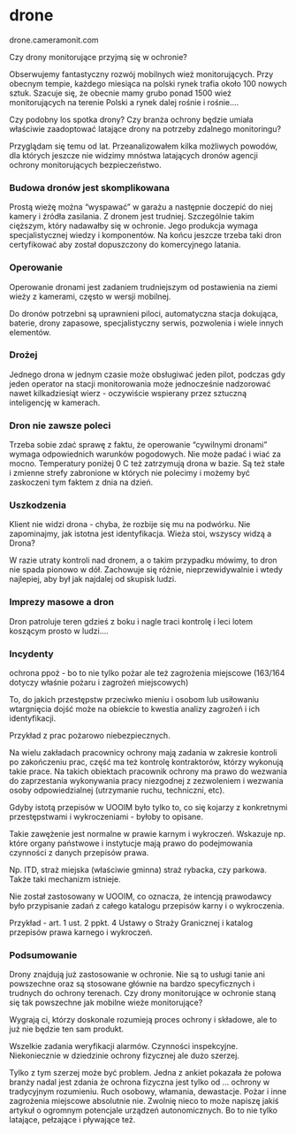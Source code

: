 # drone
drone.cameramonit.com



Czy drony monitorujące przyjmą się w ochronie?

Obserwujemy fantastyczny rozwój mobilnych wież monitorujących. 
Przy obecnym tempie, każdego miesiąca na polski rynek trafia około 100 nowych sztuk. 
Szacuje się, że obecnie mamy grubo ponad 1500 wież monitorujących na terenie Polski a rynek dalej rośnie i rośnie….


Czy podobny los spotka drony? Czy branża ochrony będzie umiała właściwie zaadoptować latające drony na potrzeby zdalnego monitoringu? 

Przyglądam się temu od lat. Przeanalizowałem kilka możliwych powodów, dla których jeszcze nie widzimy mnóstwa latających dronów agencji ochrony monitorujących bezpieczeństwo. 


### Budowa dronów jest skomplikowana

Prostą wieżę można “wyspawać” w garażu a następnie doczepić do niej kamery i źródła zasilania. Z dronem jest trudniej. Szczególnie takim cięższym, który nadawałby się w ochronie. Jego produkcja wymaga specjalistycznej wiedzy i komponentów. Na końcu jeszcze trzeba taki dron certyfikować aby został dopuszczony do komercyjnego latania.
 
### Operowanie

Operowanie dronami jest zadaniem trudniejszym od postawienia na ziemi wieży z kamerami, często w wersji mobilnej.

Do dronów potrzebni są uprawnieni piloci, automatyczna stacja dokująca, baterie, drony zapasowe, specjalistyczny serwis, pozwolenia i wiele innych elementów. 

### Drożej

Jednego drona w jednym czasie może obsługiwać jeden pilot, podczas gdy jeden operator na stacji monitorowania może jednocześnie nadzorować nawet kilkadziesiąt wierz - oczywiście wspierany przez sztuczną inteligencję w kamerach.

### Dron nie zawsze poleci
Trzeba sobie zdać sprawę z faktu, że operowanie “cywilnymi dronami” wymaga odpowiednich warunków pogodowych. Nie może padać i wiać za mocno. Temperatury poniżej 0 C też zatrzymują drona w bazie. Są też stałe i zmienne strefy zabronione w których nie polecimy i możemy być zaskoczeni tym faktem z dnia na dzień.

### Uszkodzenia

Klient nie widzi drona - chyba, że rozbije się mu na podwórku. 
Nie zapominajmy, jak istotna jest identyfikacja.
Wieża stoi, wszyscy widzą a Drona? 

W razie utraty kontroli nad dronem, a o takim przypadku mówimy, to dron nie spada pionowo w dół. Zachowuje się różnie, nieprzewidywalnie i wtedy najlepiej, aby był jak najdalej od skupisk ludzi. 

### Imprezy masowe a dron

Dron patroluje teren gdzieś z boku i nagle traci kontrolę i leci lotem koszącym prosto w ludzi....


### Incydenty

ochrona ppoż - bo to nie tylko pożar ale też zagrożenia miejscowe (163/164 dotyczy właśnie pożaru i zagrożeń miejscowych)

To, do jakich przestępstw przeciwko mieniu i osobom lub usiłowaniu wtargnięcia dojść może na obiekcie to kwestia analizy zagrożeń i ich identyfikacji. 

Przykład z prac pożarowo niebezpiecznych. 

Na wielu zakładach pracownicy ochrony mają zadania w zakresie kontroli po zakończeniu prac, część ma też kontrolę kontraktorów, którzy wykonują takie prace.
Na takich obiektach pracownik ochrony ma prawo do wezwania do zaprzestania wykonywania pracy niezgodnej z zezwoleniem i wezwania osoby odpowiedzialnej (utrzymanie ruchu, techniczni, etc). 

Gdyby istotą przepisów w UOOIM było tylko to, co się kojarzy z konkretnymi przestępstwami i wykroczeniami - byłoby to opisane. 

Takie zawężenie jest normalne w prawie karnym i wykroczeń. Wskazuje np. które organy państwowe i instytucje mają prawo do podejmowania czynności z danych przepisów prawa. 

Np. ITD, straż miejska (właściwie gminna) straż rybacka, czy parkowa. Także taki mechanizm istnieje. 

Nie został zastosowany w UOOIM, co oznacza, że intencją prawodawcy było przypisanie zadań z całego katalogu przepisów karny i o wykroczenia. 

Przykład - art. 1 ust. 2 ppkt. 4 Ustawy o Straży Granicznej i katalog przepisów prawa karnego i wykroczeń. 



### Podsumowanie

Drony znajdują już zastosowanie w ochronie. Nie są to usługi tanie ani powszechne oraz są stosowane głównie na bardzo specyficznych i trudnych do ochrony terenach. 
Czy drony monitorujące w ochronie staną się tak powszechne jak mobilne wieże monitorujące? 

Wygrają ci, którzy doskonale rozumieją proces ochrony i składowe, ale to już nie będzie ten sam produkt.

Wszelkie zadania weryfikacji alarmów. Czynności inspekcyjne. Niekoniecznie w dziedzinie ochrony fizycznej ale dużo szerzej. 

Tylko z tym szerzej może być problem. Jedna z ankiet pokazała że połowa branży nadal jest zdania że ochrona fizyczna jest tylko od … ochrony w tradycyjnym rozumieniu.
Ruch osobowy, włamania, dewastacje. Pożar i inne zagrożenia miejscowe absolutnie nie. 
Zwolnię nieco to może napiszę jakiś artykuł o ogromnym potencjale urządzeń autonomicznych. 
Bo to nie tylko latające, pełzające i pływające też. 

